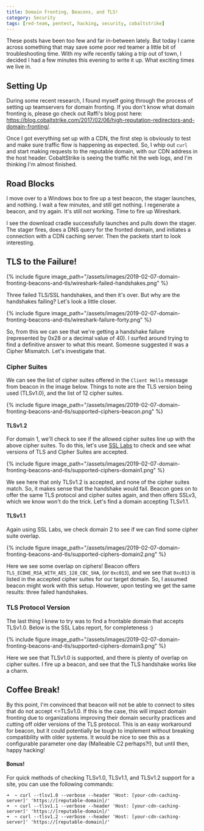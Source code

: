 ```yaml
---
title: Domain Fronting, Beacons, and TLS!
category: Security
tags: [red-team, pentest, hacking, security, cobaltstrike]
---
```



These posts have been too few and far in-between lately. But today I came across something that may save some poor red teamer a little bit of troubleshooting time. With my wife recently taking a trip out of town, I decided I had a few minutes this evening to write it up. What exciting times we live in.


## Setting Up

During some recent research, I found myself going through the process of setting up teamservers for domain fronting. If you don't know what domain fronting is, please go check out Raffi's blog post here: <https://blog.cobaltstrike.com/2017/02/06/high-reputation-redirectors-and-domain-fronting/>.

Once I got everything set up with a CDN, the first step is obviously to test and make sure traffic flow is happening as expected. So, I whip out `curl` and start making requests to the reputable domain, with our CDN address in the host header. CobaltStrike is seeing the traffic hit the web logs, and I'm thinking I'm almost finished.


## Road Blocks

I move over to a Windows box to fire up a test beacon, the stager launches, and nothing. I wait a few minutes, and still get nothing. I regenerate a beacon, and try again. It's still not working. Time to fire up Wireshark.

I see the download cradle successfully launches and pulls down the stager. The stager fires, does a DNS query for the fronted domain, and initiates a connection with a CDN caching server. Then the packets start to look interesting.


## TLS to the Failure!

{% include figure image_path="/assets/images/2019-02-07-domain-fronting-beacons-and-tls/wireshark-failed-handshakes.png" %}

Three failed TLS/SSL handshakes, and then it's over. But why are the handshakes failing? Let's look a little closer.

{% include figure image_path="/assets/images/2019-02-07-domain-fronting-beacons-and-tls/wireshark-failure-forty.png" %}

So, from this we can see that we're getting a handshake failure (represented by 0x28 or a decimal value of 40). I surfed around trying to find a definitive answer to what this meant. Someone suggested it was a Cipher Mismatch. Let's investigate that.


### Cipher Suites

We can see the list of cipher suites offered in the `Client Hello` message from beacon in the image below. Things to note are the TLS version being used (TLSv1.0), and the list of 12 cipher suites.

{% include figure image_path="/assets/images/2019-02-07-domain-fronting-beacons-and-tls/supported-ciphers-beacon.png" %}


#### TLSv1.2

For domain 1, we'll check to see if the allowed cipher suites line up with the above cipher suites. To do this, let's use [SSL Labs](https://www.ssllabs.com/ssltest/) to check and see what versions of TLS and Cipher Suites are accepted.

{% include figure image_path="/assets/images/2019-02-07-domain-fronting-beacons-and-tls/supported-ciphers-domain1.png" %}

We see here that only TLSv1.2 is accepted, and none of the cipher suites match. So, it makes sense that the handshake would fail. Beacon goes on to offer the same TLS protocol and cipher suites again, and then offers SSLv3, which we know won't do the trick. Let's find a domain accepting TLSv1.1.


#### TLSv1.1

Again using SSL Labs, we check domain 2 to see if we can find some cipher suite overlap.

{% include figure image_path="/assets/images/2019-02-07-domain-fronting-beacons-and-tls/supported-ciphers-domain2.png" %}

Here we see some overlap on ciphers! Beacon offers `TLS_ECDHE_RSA_WITH_AES_128_CBC_SHA`, (or `0xc013`), and we see that `0xc013` is listed in the accepted cipher suites for our target domain. So, I assumed beacon might work with this setup. However, upon testing we get the same results: three failed handshakes.


### TLS Protocol Version

The last thing I knew to try was to find a frontable domain that accepts TLSv1.0. Below is the SSL Labs report, for completeness :)

{% include figure image_path="/assets/images/2019-02-07-domain-fronting-beacons-and-tls/supported-ciphers-domain3.png" %}

Here we see that TLSv1.0 is supported, and there is plenty of overlap on cipher suites. I fire up a beacon, and see that the TLS handshake works like a charm.


## Coffee Break!

By this point, I'm convinced that beacon will not be able to connect to sites that do not accept <=TLSv1.0. If this is the case, this will impact domain fronting due to organizations improving their domain security practices and cutting off older versions of the TLS protocol. This is an easy workaround for beacon, but it could potentially be tough to implement without breaking compatibility with older systems. It would be nice to see this as a configurable parameter one day (Malleable C2 perhaps?!), but until then, happy hacking!


#### Bonus!

For quick methods of checking TLSv1.0, TLSv1.1, and TLSv1.2 support for a site, you can use the following commands:

```
➜  ~ curl --tlsv1.0 --verbose --header 'Host: [your-cdn-caching-server]' 'https://[reputable-domain]/'
➜  ~ curl --tlsv1.1 --verbose --header 'Host: [your-cdn-caching-server]' 'https://[reputable-domain]/'
➜  ~ curl --tlsv1.2 --verbose --header 'Host: [your-cdn-caching-server]' 'https://[reputable-domain]/'
```
